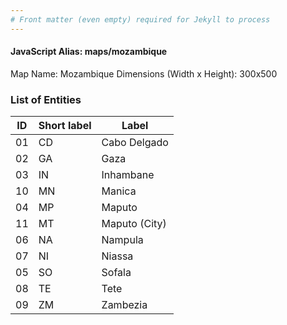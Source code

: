 ```yaml
---
# Front matter (even empty) required for Jekyll to process
---
```


#### JavaScript Alias: maps/mozambique

Map Name: Mozambique
Dimensions (Width x Height): 300x500





### List of Entities

ID | Short label | Label
---|---|---|
01|CD|Cabo Delgado
02|GA|Gaza
03|IN|Inhambane
10|MN|Manica
04|MP|Maputo
11|MT|Maputo (City)
06|NA|Nampula
07|NI|Niassa
05|SO|Sofala
08|TE|Tete
09|ZM|Zambezia

